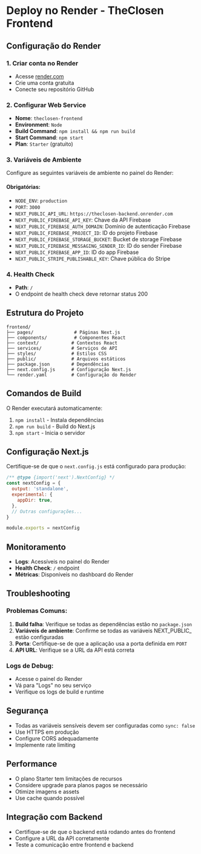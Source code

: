 # Deploy no Render - TheClosen Frontend

## Configuração do Render

### 1. Criar conta no Render
- Acesse [render.com](https://render.com)
- Crie uma conta gratuita
- Conecte seu repositório GitHub

### 2. Configurar Web Service
- **Nome**: `theclosen-frontend`
- **Environment**: `Node`
- **Build Command**: `npm install && npm run build`
- **Start Command**: `npm start`
- **Plan**: `Starter` (gratuito)

### 3. Variáveis de Ambiente
Configure as seguintes variáveis de ambiente no painel do Render:

#### Obrigatórias:
- `NODE_ENV`: `production`
- `PORT`: `3000`
- `NEXT_PUBLIC_API_URL`: `https://theclosen-backend.onrender.com`
- `NEXT_PUBLIC_FIREBASE_API_KEY`: Chave da API Firebase
- `NEXT_PUBLIC_FIREBASE_AUTH_DOMAIN`: Domínio de autenticação Firebase
- `NEXT_PUBLIC_FIREBASE_PROJECT_ID`: ID do projeto Firebase
- `NEXT_PUBLIC_FIREBASE_STORAGE_BUCKET`: Bucket de storage Firebase
- `NEXT_PUBLIC_FIREBASE_MESSAGING_SENDER_ID`: ID do sender Firebase
- `NEXT_PUBLIC_FIREBASE_APP_ID`: ID do app Firebase
- `NEXT_PUBLIC_STRIPE_PUBLISHABLE_KEY`: Chave pública do Stripe

### 4. Health Check
- **Path**: `/`
- O endpoint de health check deve retornar status 200

## Estrutura do Projeto

```
frontend/
├── pages/               # Páginas Next.js
├── components/          # Componentes React
├── context/            # Contextos React
├── services/           # Serviços de API
├── styles/             # Estilos CSS
├── public/             # Arquivos estáticos
├── package.json        # Dependências
├── next.config.js      # Configuração Next.js
└── render.yaml         # Configuração do Render
```

## Comandos de Build

O Render executará automaticamente:
1. `npm install` - Instala dependências
2. `npm run build` - Build do Next.js
3. `npm start` - Inicia o servidor

## Configuração Next.js

Certifique-se de que o `next.config.js` está configurado para produção:

```javascript
/** @type {import('next').NextConfig} */
const nextConfig = {
  output: 'standalone',
  experimental: {
    appDir: true,
  },
  // Outras configurações...
}

module.exports = nextConfig
```

## Monitoramento

- **Logs**: Acessíveis no painel do Render
- **Health Check**: `/` endpoint
- **Métricas**: Disponíveis no dashboard do Render

## Troubleshooting

### Problemas Comuns:
1. **Build falha**: Verifique se todas as dependências estão no `package.json`
2. **Variáveis de ambiente**: Confirme se todas as variáveis NEXT_PUBLIC_ estão configuradas
3. **Porta**: Certifique-se de que a aplicação usa a porta definida em `PORT`
4. **API URL**: Verifique se a URL da API está correta

### Logs de Debug:
- Acesse o painel do Render
- Vá para "Logs" no seu serviço
- Verifique os logs de build e runtime

## Segurança

- Todas as variáveis sensíveis devem ser configuradas como `sync: false`
- Use HTTPS em produção
- Configure CORS adequadamente
- Implemente rate limiting

## Performance

- O plano Starter tem limitações de recursos
- Considere upgrade para planos pagos se necessário
- Otimize imagens e assets
- Use cache quando possível

## Integração com Backend

- Certifique-se de que o backend está rodando antes do frontend
- Configure a URL da API corretamente
- Teste a comunicação entre frontend e backend 